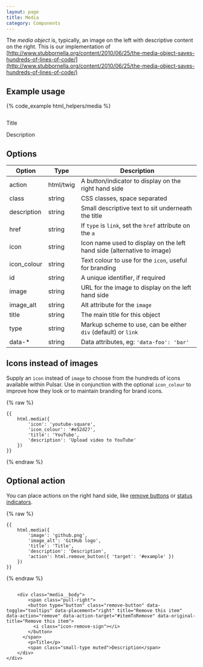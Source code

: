 ```yaml
---
layout: page
title: Media
category: Components
---
```


The _media object_ is, typically, an image on the left with descriptive content on the right. This is our implementation of [http://www.stubbornella.org/content/2010/06/25/the-media-object-saves-hundreds-of-lines-of-code/](http://www.stubbornella.org/content/2010/06/25/the-media-object-saves-hundreds-of-lines-of-code/)

## Example usage

{% code_example html_helpers/media %}

<div class="pulsar-example">
    <div class="media">
        <img src="https://upload.wikimedia.org/wikipedia/commons/thumb/9/91/Octicons-mark-github.svg/48px-Octicons-mark-github.svg.png" alt="" class="media__image">
        <div class="media__body">
            <p>Title</p>
            <span class="small-type muted">Description</span>
        </div>
    </div>
</div>

## Options

Option      | Type | Description
----------- | --------- | ------------------------------------------------------
action      | html/twig | A button/indicator to display on the right hand side
class       | string | CSS classes, space separated
description | string | Small descriptive text to sit underneath the title
href        | string | If `type` is `link`, set the `href` attribute on the `a`
icon        | string | Icon name used to display on the left hand side (alternative to image)
icon_colour | string | Text colour to use for the `icon`, useful for branding
id          | string | A unique identifier, if required
image       | string | URL for the image to display on the left hand side
image_alt   | string | Alt attribute for the `image`
title       | string | The main title for this object
type        | string | Markup scheme to use, can be either `div` (default) or `link`
data-*      | string | Data attributes, eg: `'data-foo': 'bar'`

## Icons instead of images

Supply an `icon` instead of `image` to choose from the hundreds of icons available within Pulsar. Use in conjunction with the optional `icon_colour` to improve how they look or to maintain branding for brand icons.

{% raw %}
```twig
{{
    html.media({
        'icon': 'youtube-square',
        'icon_colour': '#e52d27',
        'title': 'YouTube',
        'description': 'Upload video to YouTube'
    })
}}
```
{% endraw %}

## Optional action

You can place actions on the right hand side, like [remove buttons](remove_button.md) or [status indicators](status.md).

{% raw %}
```twig
{{
    html.media({
        'image': 'github.png',
        'image_alt': 'GitHub logo',
        'title': 'Title',
        'description': 'Description',
        'action': html.remove_button({ 'target': '#example' })
    })
}}
```
{% endraw %}

<div class="pulsar-example">
    <div class="media">
        <img src="https://upload.wikimedia.org/wikipedia/commons/thumb/9/91/Octicons-mark-github.svg/48px-Octicons-mark-github.svg.png" alt="" class="media__image">

        <div class="media__body">
            <span class="pull-right">
            <button type="button" class="remove-button" data-toggle="tooltips" data-placement="right" title="Remove this item" data-action="remove" data-action-target="#itemToRemove" data-original-title="Remove this item">
              <i class="icon-remove-sign"></i>
            </button>
          </span>
            <p>Title</p>
            <span class="small-type muted">Description</span>
        </div>
    </div>
</div>
